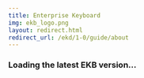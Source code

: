 ```yaml
---
title: Enterprise Keyboard
img: ekb_logo.png
layout: redirect.html
redirect_url: /ekd/1-0/guide/about
---
```


### Loading the latest EKB version...










